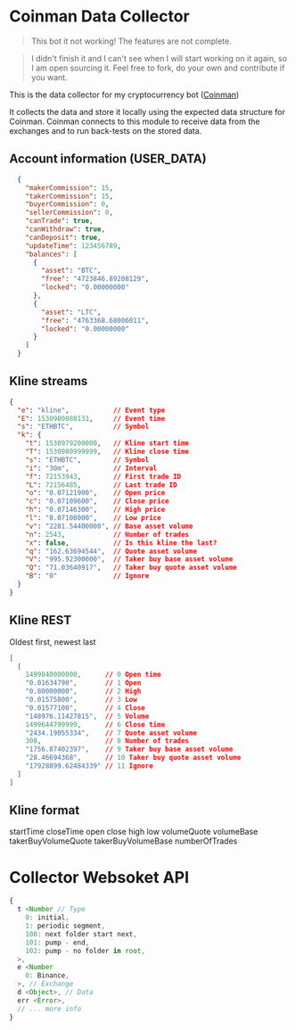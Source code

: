 # Coinman Data Collector

> This bot it not working! The features are not complete.

> I didn't finish it and I can't see when I will start working on it again, so I am open sourcing it. Feel free to fork, do your own and contribute if you want.

This is the data collector for my cryptocurrency bot ([Coinman](https://github.com/jpenna/coinman))

It collects the data and store it locally using the expected data structure for Coinman. Coinman connects to this module to receive data from the exchanges and to run back-tests on the stored data.

## Account information (USER_DATA)

```json
  {
    "makerCommission": 15,
    "takerCommission": 15,
    "buyerCommission": 0,
    "sellerCommission": 0,
    "canTrade": true,
    "canWithdraw": true,
    "canDeposit": true,
    "updateTime": 123456789,
    "balances": [
      {
        "asset": "BTC",
        "free": "4723846.89208129",
        "locked": "0.00000000"
      },
      {
        "asset": "LTC",
        "free": "4763368.68006011",
        "locked": "0.00000000"
      }
    ]
  }
```

## Kline streams

```json
{
  "e": "kline",           // Event type
  "E": 1530980888131,     // Event time
  "s": "ETHBTC",          // Symbol
  "k": {
    "t": 1530979200000,   // Kline start time
    "T": 1530980999999,   // Kline close time
    "s": "ETHBTC",        // Symbol
    "i": "30m",           // Interval
    "f": 72153943,        // First trade ID
    "L": 72156485,        // Last trade ID
    "o": "0.07121900",    // Open price
    "c": "0.07109600",    // Close price
    "h": "0.07146300",    // High price
    "l": "0.07108000",    // Low price
    "v": "2281.54400000", // Base asset volume
    "n": 2543,            // Number of trades
    "x": false,           // Is this kline the last?
    "q": "162.63694544",  // Quote asset volume
    "V": "995.92300000",  // Taker buy base asset volume
    "Q": "71.03640917",   // Taker buy quote asset volume
    "B": "0"              // Ignore
  }
}
```

## Kline REST

Oldest first, newest last

```json
[
  [
    1499040000000,      // 0 Open time
    "0.01634790",       // 1 Open
    "0.80000000",       // 2 High
    "0.01575800",       // 3 Low
    "0.01577100",       // 4 Close
    "148976.11427815",  // 5 Volume
    1499644799999,      // 6 Close time
    "2434.19055334",    // 7 Quote asset volume
    308,                // 8 Number of trades
    "1756.87402397",    // 9 Taker buy base asset volume
    "28.46694368",      // 10 Taker buy quote asset volume
    "17928899.62484339" // 11 Ignore
  ] 
]
```

## Kline format

startTime closeTime open close high low volumeQuote volumeBase takerBuyVolumeQuote takerBuyVolumeBase numberOfTrades

# Collector Websoket API

```ts
{
  t <Number // Type
    0: initial,
    1: periodic segment,
    100: next folder start next,
    101: pump - end,
    102: pump - no folder in root,
  >,
  e <Number
    0: Binance,
  >, // Exchange
  d <Object>, // Data
  err <Error>,
  // ... more info
}
```
